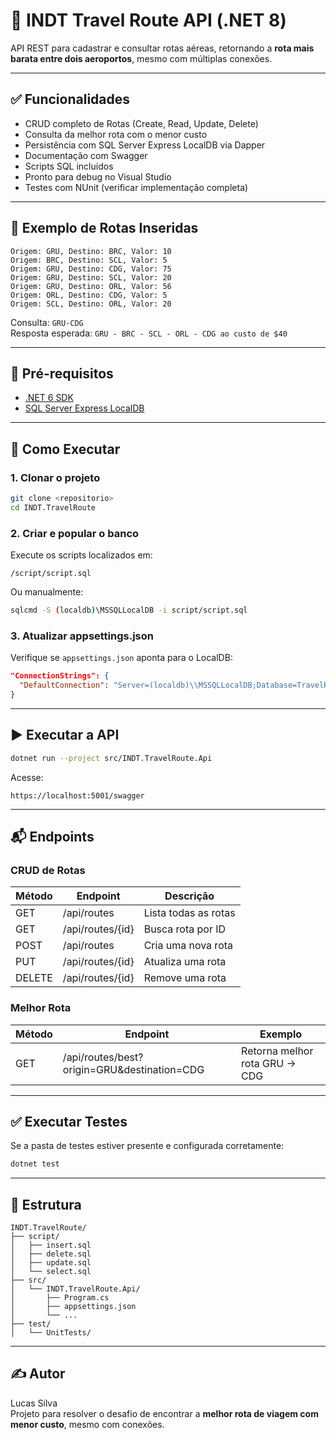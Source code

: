
# 🛫 INDT Travel Route API (.NET 8)

API REST para cadastrar e consultar rotas aéreas, retornando a **rota mais barata entre dois aeroportos**, mesmo com múltiplas conexões.

---

## ✅ Funcionalidades

- CRUD completo de Rotas (Create, Read, Update, Delete)
- Consulta da melhor rota com o menor custo
- Persistência com SQL Server Express LocalDB via Dapper
- Documentação com Swagger
- Scripts SQL incluídos
- Pronto para debug no Visual Studio
- Testes com NUnit (verificar implementação completa)

---

## 📌 Exemplo de Rotas Inseridas

```
Origem: GRU, Destino: BRC, Valor: 10
Origem: BRC, Destino: SCL, Valor: 5
Origem: GRU, Destino: CDG, Valor: 75
Origem: GRU, Destino: SCL, Valor: 20
Origem: GRU, Destino: ORL, Valor: 56
Origem: ORL, Destino: CDG, Valor: 5
Origem: SCL, Destino: ORL, Valor: 20
```

Consulta: `GRU-CDG`  
Resposta esperada: `GRU - BRC - SCL - ORL - CDG ao custo de $40`

---

## 🧰 Pré-requisitos

- [.NET 6 SDK](https://dotnet.microsoft.com/en-us/download/dotnet/6.0)
- [SQL Server Express LocalDB](https://learn.microsoft.com/pt-br/sql/database-engine/configure-windows/sql-server-express-localdb)

---

## 🚀 Como Executar

### 1. Clonar o projeto

```bash
git clone <repositorio>
cd INDT.TravelRoute
```

### 2. Criar e popular o banco

Execute os scripts localizados em:

```
/script/script.sql
```

Ou manualmente:

```bash
sqlcmd -S (localdb)\MSSQLLocalDB -i script/script.sql
```

### 3. Atualizar appsettings.json

Verifique se `appsettings.json` aponta para o LocalDB:

```json
"ConnectionStrings": {
  "DefaultConnection": "Server=(localdb)\\MSSQLLocalDB;Database=TravelRouteDb;Trusted_Connection=True;"
}
```

---

## ▶️ Executar a API

```bash
dotnet run --project src/INDT.TravelRoute.Api
```

Acesse:
```
https://localhost:5001/swagger
```

---

## 📬 Endpoints

### CRUD de Rotas

| Método | Endpoint           | Descrição             |
|--------|--------------------|------------------------|
| GET    | /api/routes        | Lista todas as rotas   |
| GET    | /api/routes/{id}   | Busca rota por ID      |
| POST   | /api/routes        | Cria uma nova rota     |
| PUT    | /api/routes/{id}   | Atualiza uma rota      |
| DELETE | /api/routes/{id}   | Remove uma rota        |

### Melhor Rota

| Método | Endpoint                                | Exemplo                                 |
|--------|-----------------------------------------|-----------------------------------------|
| GET    | /api/routes/best?origin=GRU&destination=CDG | Retorna melhor rota GRU → CDG |

---

## ✅ Executar Testes

Se a pasta de testes estiver presente e configurada corretamente:

```bash
dotnet test
```

---

## 📁 Estrutura

```
INDT.TravelRoute/
├── script/
│   ├── insert.sql
│   ├── delete.sql
│   ├── update.sql
│   └── select.sql
├── src/
│   └── INDT.TravelRoute.Api/
│       ├── Program.cs
│       ├── appsettings.json
│       └── ...
├── test/
│   └── UnitTests/
```

---

## ✍️ Autor

Lucas Silva  
Projeto para resolver o desafio de encontrar a **melhor rota de viagem com menor custo**, mesmo com conexões.
